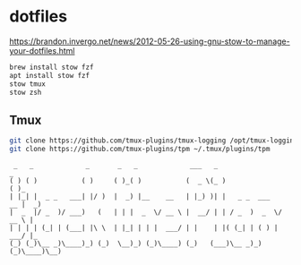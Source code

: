 # dotfiles
https://brandon.invergo.net/news/2012-05-26-using-gnu-stow-to-manage-your-dotfiles.html

```bash
brew install stow fzf
apt install stow fzf
stow tmux
stow zsh
```
## Tmux
```bash
git clone https://github.com/tmux-plugins/tmux-logging /opt/tmux-logging/
git clone https://github.com/tmux-plugins/tpm ~/.tmux/plugins/tpm
```

```
 _   _             _       _   _             ___   _                     _
( ) ( )           ( )     ( )_( )           (  _ \(_ )                  ( )_
| |_| |  _ _   ___| |/ )  |  _) |__    __   | |_) )| |   _ _  ___    __ |  _)
|  _  |/ _  )/ ___)   (   | | |  _  \/ __ \ |  __/ | | / _  )  _  \/ __ \ |
| | | | (_| | (___| |\ \  | |_| | | |  ___/ | |    | |( (_| | ( ) |  ___/ |_
(_) (_)\__ _)\____)_) (_)  \__)_) (_)\____) (_)   (___)\__ _)_) (_)\____)\__)
```
